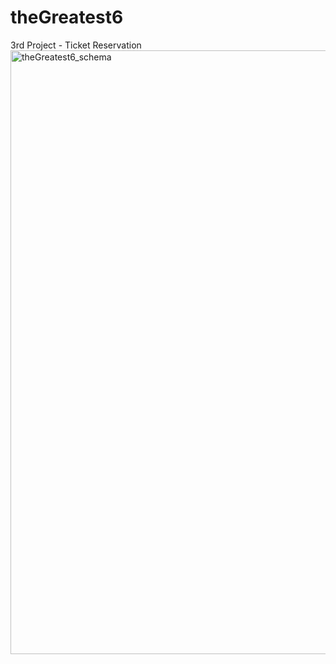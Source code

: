# theGreatest6
3rd Project - Ticket Reservation 
<img width="966" alt="theGreatest6_schema" src="https://user-images.githubusercontent.com/99451702/193754601-658e19f2-dbf1-47c8-9761-d19d2b98f51a.png">
